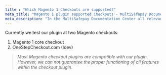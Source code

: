 ```yaml
---
title : "Which Magento 1 Checkouts are supported?"
meta_title: "Magento 1 plugin supported Checkouts - MultiSafepay Documentation Center"
meta_description: "In the MultiSafepay Documentation Center all relevant information regarding our Plugins and API. As well as Support pages for Payment Method, Tools and General Questions. You can also find the contact details of our Support Team and Integration Team."
---
```

Currently we test our plugin at two Magento checkouts:  
1. Magento 1 core checkout  
2. OneStepCheckout.com (Idev)

>_Most Magento checkout plugins are compatible with our plugin. However, we can not guarantee the proper functioning of all features within the checkout plugin_.
